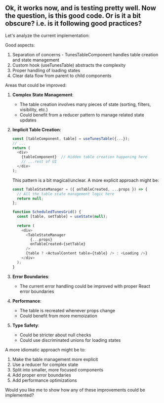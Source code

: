 Ok, it works now, and is testing pretty well.  Now the question, is this good code.  Or is it a bit obscure?  i.e. is it following good practices?
--
Let's analyze the current implementation:

Good aspects:
1. Separation of concerns - TunesTableComponent handles table creation and state management
2. Custom hook (useTunesTable) abstracts the complexity
3. Proper handling of loading states
4. Clear data flow from parent to child components

Areas that could be improved:

1. **Complex State Management**:
   - The table creation involves many pieces of state (sorting, filters, visibility, etc.)
   - Could benefit from a reducer pattern to manage related state updates

2. **Implicit Table Creation**:
   ```typescript
   const [tableComponent, table] = useTunesTable({...});
   // ...
   return (
     <div>
       {tableComponent}  // Hidden table creation happening here
       // ...rest of UI
     </div>
   );
   ```
   This pattern is a bit magical/unclear. A more explicit approach might be:

   ```typescript
   const TableStateManager = ({ onTableCreated, ...props }) => {
     // All the table state management logic here
     return null;
   };

   function ScheduledTunesGrid() {
     const [table, setTable] = useState(null);
     
     return (
       <div>
         <TableStateManager
           {...props}
           onTableCreated={setTable}
         />
         {table ? <ActualContent table={table} /> : <Loading />}
       </div>
     );
   }
   ```

3. **Error Boundaries**:
   - The current error handling could be improved with proper React error boundaries

4. **Performance**:
   - The table is recreated whenever props change
   - Could benefit from more memoization

5. **Type Safety**:
   - Could be stricter about null checks
   - Could use discriminated unions for loading states

A more idiomatic approach might be to:
1. Make the table management more explicit
2. Use a reducer for complex state
3. Split into smaller, more focused components
4. Add proper error boundaries
5. Add performance optimizations

Would you like me to show how any of these improvements could be implemented?

